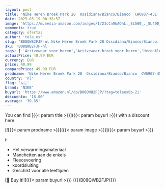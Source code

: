 ```yaml
---
layout: post
title: 'Nike Heren Broek Park 20  Ossidiana/Bianco/Bianco  CW6907-451  XL'
date: 2025-05-19 00:38:57
image: 'https://m.media-amazon.com/images/I/21cCn0kAQhL._SL500_._SL400_.jpg'
comments: true
category: ofertas
author: 'tole.es'
slug: 'B08QWB2FJP-nl Nike Heren Broek Park 20 Ossidiana/Bianco/Bianco...'
sku: 'B08QWB2FJP-nl'
tags: [ 'Activewear voor heren','Activewear-broek voor heren','Herenkleding','Herenmode','Joggingbroeken voor heren','Kleding, schoenen & sieraden','Kleding, schoenen en sieraden','Onderkleding atletiek heren','nike','🇳🇱', ]
actualPrice: 40.99 EUR
currency: EUR
price: 40.99
comparePrice: 49.99 EUR
prodname: 'Nike Heren Broek Park 20  Ossidiana/Bianco/Bianco  CW6907-451  XL'
country: 'nl'
flag: '🇳🇱'
brand: 'NIKE'
buyurl: 'https://www.amazon.nl/dp/B08QWB2FJP/?tag=tolees0b-21'
descuento: '18.00'
average: '39.85'
---
```


You can find [{{< param title >}}]({{< param buyurl >}}) with a discount here:

[![{{< param prodname >}}]({{< param image >}})]({{< param buyurl >}})

ℹ️:

- Het verwarmingsmateriaal
- Manchetten aan de enkels
- Fleecevoering
- koordsluiting
- Geschikt voor alle leeftijden

[🛒 Buy it!!]({{< param buyurl >}})
{{<world>}}B08QWB2FJP{{</world>}}
